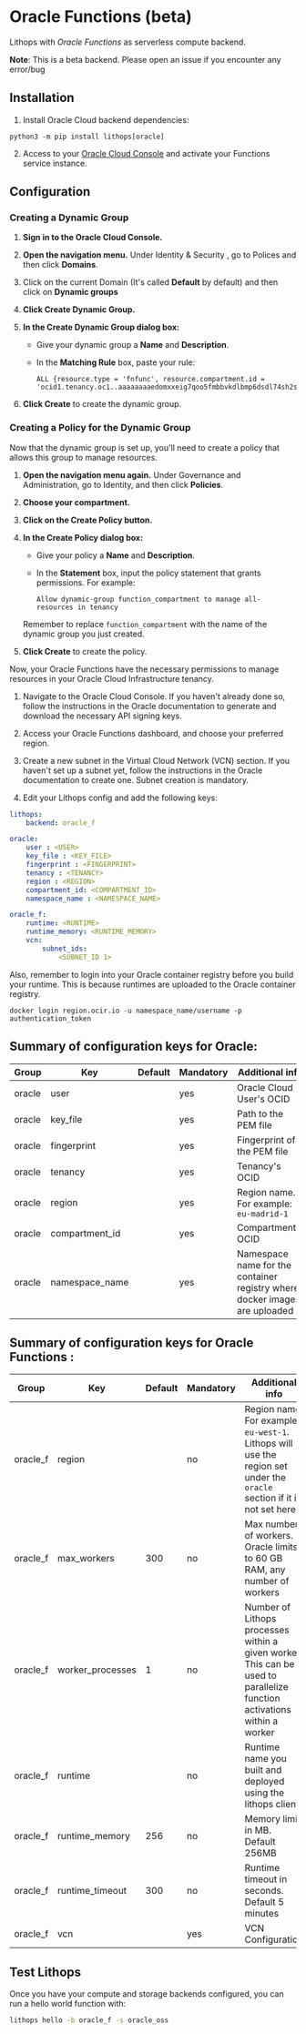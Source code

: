 # Oracle Functions (beta)

Lithops with *Oracle Functions* as serverless compute backend.

**Note**: This is a beta backend. Please open an issue if you encounter any error/bug

## Installation

1. Install Oracle Cloud backend dependencies:
```
python3 -m pip install lithops[oracle]
```

2. Access to your [Oracle Cloud Console](https://cloud.oracle.com/) and activate your Functions service instance.

## Configuration


### Creating a Dynamic Group

1. **Sign in to the Oracle Cloud Console.** 

2. **Open the navigation menu.** Under Identity & Security , go to Polices and then click **Domains**.

3. Click on the current Domain (It's called **Default** by default) and then click on **Dynamic groups**

3. **Click Create Dynamic Group.**

4. **In the Create Dynamic Group dialog box:**

    - Give your dynamic group a **Name** and **Description**.
  
    - In the **Matching Rule** box, paste your rule:

        ```
        ALL {resource.type = 'fnfunc', resource.compartment.id = 'ocid1.tenancy.oc1..aaaaaaaaedomxxeig7qoo5fmbbvkdlbmp6dsdl74sh2so32zk3wxnc2dosla'}
        ```
    
5. **Click Create** to create the dynamic group.

### Creating a Policy for the Dynamic Group

Now that the dynamic group is set up, you'll need to create a policy that allows this group to manage resources.

1. **Open the navigation menu again.** Under Governance and Administration, go to Identity, and then click **Policies**.

2. **Choose your compartment.**

3. **Click on the Create Policy button.**

4. **In the Create Policy dialog box:**

    - Give your policy a **Name** and **Description**.
    
    - In the **Statement** box, input the policy statement that grants permissions. For example:

        ```
        Allow dynamic-group function_compartment to manage all-resources in tenancy
        ```
    
    Remember to replace `function_compartment` with the name of the dynamic group you just created.
    
5. **Click Create** to create the policy.

Now, your Oracle Functions have the necessary permissions to manage resources in your Oracle Cloud Infrastructure tenancy.

1. Navigate to the Oracle Cloud Console. If you haven't already done so, follow the instructions in the Oracle documentation to generate and download the necessary API signing keys.

2. Access your Oracle Functions dashboard, and choose your preferred region.

3. Create a new subnet in the Virtual Cloud Network (VCN) section. If you haven't set up a subnet yet, follow the instructions in the Oracle documentation to create one. Subnet creation is mandatory.

4. Edit your Lithops config and add the following keys:

```yaml
lithops:
    backend: oracle_f

oracle:
    user : <USER>
    key_file : <KEY_FILE>
    fingerprint : <FINGERPRINT>
    tenancy : <TENANCY>
    region : <REGION>
    compartment_id: <COMPARTMENT_ID>
    namespace_name : <NAMESPACE_NAME>

oracle_f:
    runtime: <RUNTIME>
    runtime_memory: <RUNTIME_MEMORY>
    vcn:
        subnet_ids:
            <SUBNET_ID 1>
```

Also, remember to login into your Oracle container registry before you build your runtime. This is because runtimes are uploaded to the Oracle container registry.

```
docker login region.ocir.io -u namespace_name/username -p authentication_token
```
## Summary of configuration keys for Oracle:

|Group|Key|Default|Mandatory|Additional info|
|---|---|---|---|---|
|oracle | user | |yes |  Oracle Cloud User's OCID |
|oracle | key_file | |yes | Path to the PEM file |
|oracle | fingerprint | |yes | Fingerprint of the PEM file |
|oracle | tenancy | |yes | Tenancy's OCID |
|oracle | region | |yes | Region name. For example: `eu-madrid-1` |
|oracle | compartment_id | |yes | Compartment's OCID |
|oracle | namespace_name | |yes | Namespace name for the container registry where docker images are uploaded |


## Summary of configuration keys for Oracle Functions :

|Group|Key|Default|Mandatory|Additional info|
|---|---|---|---|---|
|oracle_f | region | |no | Region name. For example: `eu-west-1`. Lithops will use the region set under the `oracle` section if it is not set here |
|oracle_f | max_workers | 300 | no | Max number of workers. Oracle limits to 60 GB RAM, any number of workers  |
|oracle_f | worker_processes | 1 | no | Number of Lithops processes within a given worker. This can be used to parallelize function activations within a worker |
|oracle_f | runtime |  |no | Runtime name you built and deployed using the lithops client|
|oracle_f | runtime_memory | 256 |no | Memory limit in MB. Default 256MB |
|oracle_f | runtime_timeout | 300 |no | Runtime timeout in seconds. Default 5 minutes |
|oracle_f | vcn |  |yes | VCN Configuration |



## Test Lithops
Once you have your compute and storage backends configured, you can run a hello world function with:

```bash
lithops hello -b oracle_f -s oracle_oss
```
